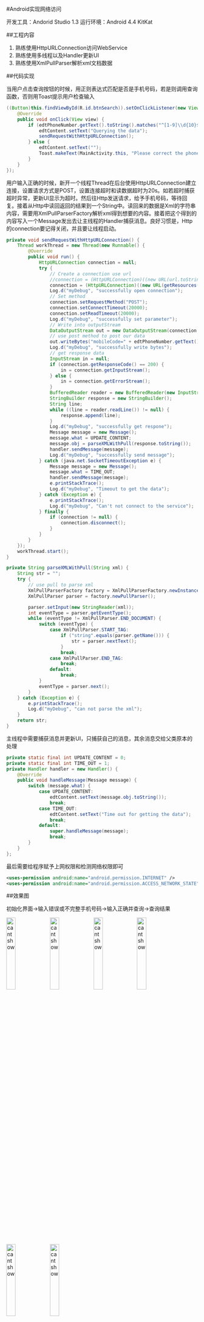 #Android实现网络访问

开发工具：Andorid Studio 1.3
运行环境：Android 4.4 KitKat

##工程内容

1)	 熟练使用HttpURLConnection访问WebService
2)	 熟练使用多线程以及Handler更新UI
3)	 熟练使用XmlPullParser解析xml文档数据

##代码实现

当用户点击查询按钮的时候，用正则表达式匹配是否是手机号码，若是则调用查询函数，否则用Toast提示用户检查输入

```java
((Button)this.findViewById(R.id.btnSearch)).setOnClickListener(new View.OnClickListener() {
    @Override
    public void onClick(View view) {
        if (edtPhoneNumber.getText().toString().matches("^[1-9]\\d{10}$")) {
            edtContent.setText("Querying the data");
            sendRequestWithHttpURLConnection();
        } else {
            edtContent.setText("");
            Toast.makeText(MainActivity.this, "Please correct the phone number", Toast.LENGTH_SHORT).show();
        }
    }
});
```

用户输入正确的时候，新开一个线程Thread在后台使用HttpURLConnection建立连接，设置请求方式是POST，设置连接超时和读数据超时为20s。如若超时捕获超时异常，更新UI显示为超时。然后往Http发送请求，给予手机号码，等待回复。接着从Http中读回返回的结果到一个String中。读回来的数据是Xml的字符串内容，需要用XmlPullParserFactory解析xml得到想要的内容。接着把这个得到的内容写入一个Message发出去让主线程的Handler捕获消息。良好习惯是，Http的connection要记得关闭，并且要让线程启动。

```java
private void sendRequestWithHttpURLConnection() {
    Thread workThread = new Thread(new Runnable() {
        @Override
        public void run() {
            HttpURLConnection connection = null;
            try {
                // Create a connection use url
                //connection = (HttpURLConnection)((new URL(url.toString()).openConnection()));
                connection = (HttpURLConnection)((new URL(getResources().getString(R.string.webService)).openConnection()));
                Log.d("myDebug", "successfully open connection");
                // Set method
                connection.setRequestMethod("POST");
                connection.setConnectTimeout(20000);
                connection.setReadTimeout(20000);
                Log.d("myDebug", "successfully set parameter");
                // Write into outputStream
                DataOutputStream out = new DataOutputStream(connection.getOutputStream());
                // use post method to post our data
                out.writeBytes("mobileCode=" + edtPhoneNumber.getText().toString() + "&userID=");
                Log.d("myDebug", "successfully write bytes");
                // get response data
                InputStream in = null;
                if (connection.getResponseCode() == 200) {
                    in = connection.getInputStream();
                } else {
                    in = connection.getErrorStream();
                }
                BufferedReader reader = new BufferedReader(new InputStreamReader(in));
                StringBuilder response = new StringBuilder();
                String line;
                while ((line = reader.readLine()) != null) {
                    response.append(line);
                }
                Log.d("myDebug", "successfully get respone");
                Message message = new Message();
                message.what = UPDATE_CONTENT;
                message.obj = parseXMLWithPull(response.toString());
                handler.sendMessage(message);
                Log.d("myDebug", "successfully send message");
            } catch (java.net.SocketTimeoutException e) {
                Message message = new Message();
                message.what = TIME_OUT;
                handler.sendMessage(message);
                e.printStackTrace();
                Log.d("myDebug", "Timeout to get the data");
            } catch (Exception e) {
                e.printStackTrace();
                Log.d("myDebug", "Can't not connect to the service");
            } finally {
                if (connection != null) {
                    connection.disconnect();
                }
            }
        }
    });
    workThread.start();
}

private String parseXMLWithPull(String xml) {
    String str = "";
    try {
        // use pull to parse xml
        XmlPullParserFactory factory = XmlPullParserFactory.newInstance();
        XmlPullParser parser = factory.newPullParser();

        parser.setInput(new StringReader(xml));
        int eventType = parser.getEventType();
        while (eventType != XmlPullParser.END_DOCUMENT) {
            switch (eventType) {
                case XmlPullParser.START_TAG:
                    if ("string".equals(parser.getName())) {
                        str = parser.nextText();
                    }
                    break;
                case XmlPullParser.END_TAG:
                    break;
                default:
                    break;
            }
            eventType = parser.next();
        }
    } catch (Exception e) {
        e.printStackTrace();
        Log.d("myDebug", "can not parse the xml");
    }
    return str;
}
```

主线程中需要捕获消息并更新UI，只捕获自己的消息，其余消息交给父类原本的处理

```java
private static final int UPDATE_CONTENT = 0;
private static final int TIME_OUT = 1;
private Handler handler = new Handler() {
    @Override
    public void handleMessage(Message message) {
        switch (message.what) {
            case UPDATE_CONTENT:
                edtContent.setText(message.obj.toString());
                break;
            case TIME_OUT:
                edtContent.setText("Time out for getting the data");
                break;
            default:
                super.handleMessage(message);
                break;
        }
    }
};
```

最后需要给程序赋予上网权限和检测网络权限即可

```xml
<uses-permission android:name="android.permission.INTERNET" />
<uses-permission android:name="android.permission.ACCESS_NETWORK_STATE" />
```

##效果图

初始化界面->输入错误或不完整手机号码->输入正确并查询->查询结果

<img src="http://images2015.cnblogs.com/blog/701997/201602/701997-20160202150909850-48390256.png" alt="cant show" style="display: inline-block; width: 22%; " /> <img src="http://images2015.cnblogs.com/blog/701997/201602/701997-20160202150905647-27911751.png" alt="cant show" style="display: inline-block; width: 22%; " /> <img src="http://images2015.cnblogs.com/blog/701997/201602/701997-20160202150918163-1208959184.png" alt="cant show" style="display: inline-block; width: 22%; " /> <img src="http://images2015.cnblogs.com/blog/701997/201602/701997-20160202150913554-1400418952.png" alt="cant show" style="display: inline-block; width: 22%; " />
<img src="http://images2015.cnblogs.com/blog/701997/201602/701997-20160202150857804-1737490091.png" alt="cant show" style="display: inline-block; width: 22%; " /> <img src="http://images2015.cnblogs.com/blog/701997/201602/701997-20160202150901944-1400549402.png" alt="cant show" style="display: inline-block; width: 22%; " />

##一些总结

这个实验中最大的问题就在于免费的东西有使用次数限制，根据网站的说法是24小时内容不超过100次。
然后跟踪Http的进度使用Log方法来调试程序比较快。
对于有些超时的情况，我选择了捕获这个超时异常来更新UI，否则子线程超时后什么内容也没有显示不太符合正常情况。

**实际上，在http请求中，直接使用主进程请求数据也是没问题的，为什么android非要使用子线程进行http请求呢？**
答：Http请求并不能即时出结果，需要有时间等待，如果在主线程请求数据，那么请求的时候整个程序就会停留在请求的状态，界面卡住不动，因此使用子线程来做这件事比较合适。

**为什么不在子线程中直接修改UI，而是需要通过Handler来实现消息的传递，如果直接修改UI会出现什么问题？**
答：如果多个子线程同时修改一个UI，那个程序会出现未知的错误。因此每个子线程发送各自的消息，让主线程在消息队列中按到达顺序依次处理消息，是最好的办法。


##工程下载

传送门：[下载](http://pan.baidu.com/s/1dEoEVgl)